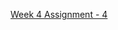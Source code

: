 [Week 4 Assignment - 4](https://docs.google.com/document/d/18eW_7k6ZzOkZdVr79PJmI6OwKkDHdNE-ekfJ74I646U/edit)
